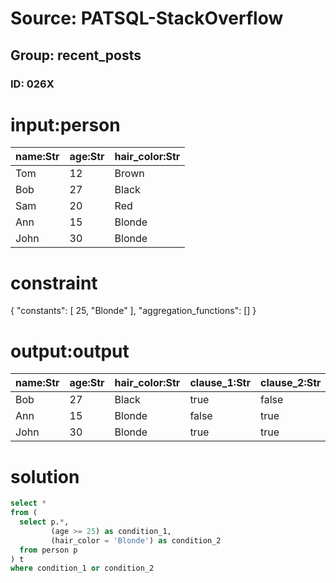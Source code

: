 # Source: PATSQL-StackOverflow
## Group: recent_posts
### ID: 026X

# input:person

| name:Str | age:Str | hair_color:Str |
|---|---|---|
| Tom | 12 | Brown |
| Bob | 27 | Black |
| Sam | 20 | Red |
| Ann | 15 | Blonde |
| John | 30 | Blonde |

# constraint

{
  "constants": [
    25,
    "Blonde"
  ],
  "aggregation_functions": []
}

# output:output

| name:Str | age:Str | hair_color:Str | clause_1:Str | clause_2:Str |
|---|---|---|---|---|
| Bob | 27 | Black | true | false |
| Ann | 15 | Blonde | false | true |
| John | 30 | Blonde | true | true |

# solution

```sql
select *
from (
  select p.*, 
         (age >= 25) as condition_1, 
         (hair_color = 'Blonde') as condition_2
  from person p
) t
where condition_1 or condition_2
```
